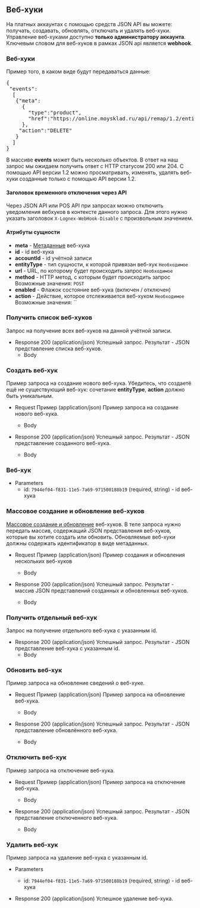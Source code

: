 ## Веб-хуки
На платных аккаунтах с помощью средств JSON API вы можете: получать, создавать, обновлять, отключать и удалять веб-хуки. Управление веб-хуками доступно **только администратору аккаунта**.
Ключевым словом для веб-хуков в рамках JSON api является **webhook**.
### Веб-хуки 
Пример того, в каком виде будут передаваться данные:
<pre>
{
 "events":
  [
   {"meta":
     {
       "type":"product",
       "href":"https://online.moysklad.ru/api/remap/1.2/entity/product/c1557cfb-c2cc-11e6-7a31-d0fd000f0b00"
     },
    "action":"DELETE"
   }
  ]
}
</pre>
В массиве **events** может быть несколько объектов.
В ответ на наш запрос мы ожидаем получить ответ с HTTP статусом 200 или 204.
С помощью API версии 1.2 можно просматривать, изменять, удалять веб-хуки созданные только с помощью API версии 1.2.

#### Заголовок временного отключения через API
Через JSON API или POS API при запросах можно отключить уведомления вебхуков в контексте данного запроса. Для этого нужно указать заголовок `X-Lognex-WebHook-Disable` с произвольным значением.

#### Атрибуты сущности
+ **meta** - [Метаданные](/api/remap/1.2/doc/index.html#header-метаданные) веб-хука
+ **id** - id веб-хука
+ **accountId** - id учётной записи
+ **entityType** - тип сущности, к которой привязан веб-хук `Необходимое`
+ **url** - URL, по которому будет происходить запрос `Необходимое`
+ **method** - HTTP метод, с которым будет происходить запрос <br>
Возможные значения: `POST`
+ **enabled** - Флажок состояние веб-хука (включен / отключен) <br>
+ **action** - Действие, которое отслеживается веб-хуком `Необходимое` <br>
Возможные значения:  ``


### Получить список веб-хуков 
Запрос на получение всех веб-хуков на данной учётной записи.

+ Response 200 (application/json)
Успешный запрос. Результат - JSON представление списка веб-хуков.
  + Body
        <!-- include(body/webhook/get_list.json) -->

### Создать веб-хук 
Пример запроса на создание нового веб-хука. Убедитесь, что создаетё ещё не существующий веб-хук:
сочетание **entityType**, **action** должно быть уникальным.

+ Request Пример (application/json)
Пример запроса на создание нового веб-хука.
  + Body
        <!-- include(body/webhook/post_request.json) -->

+ Response 200 (application/json)
Успешный запрос. Результат - JSON представление созданного веб-хука.
  + Body
        <!-- include(body/webhook/post_response.json) -->

### Веб-хук 

+ Parameters
  + id: `7944ef04-f831-11e5-7a69-971500188b19` (required, string) - id веб-хука

### Массовое создание и обновление веб-хуков 
[Массовое создание и обновление](/api/remap/1.2/doc/index.html#header-создание-и-обновление-нескольких-объектов) веб-хуков.
В теле запроса нужно передать массив, содержащий JSON представления веб-хуков, которые вы хотите создать или обновить.
Обновляемые веб-хуки должны содержать идентификатор в виде метаданных.

+ Request Пример (application/json)
Пример создания и обновления нескольких веб-хуков
  + Body
        <!-- include(body/webhook/post_massive_request.json) -->

+ Response 200 (application/json)
Успешный запрос. Результат - массив JSON представлений созданных и обновленных веб-хуков.
  + Body
        <!-- include(body/webhook/post_massive_response.json) -->

### Получить отдельный веб-хук 
Запрос на получение отдельного веб-хука с указанным id.
+ Response 200 (application/json)
Успешный запрос. Результат - JSON представление веб-хука с указанным id.
  + Body
        <!-- include(body/webhook/get_by_id.json) -->
### Обновить веб-хук 
Пример запроса на обновление сведений о веб-хуке.

+ Request Пример (application/json)
Пример запроса на обновление веб-хука.
  + Body
        <!-- include(body/webhook/put_request.json) -->

+ Response 200 (application/json)
Успешный запрос. Результат - JSON представление обновлённого веб-хука.
  + Body
        <!-- include(body/webhook/put_response.json) -->

### Отключить веб-хук 
Пример запроса на отключение веб-хука.

+ Request Пример (application/json)
Пример запроса на отключение веб-хука.
  + Body
        <!-- include(body/webhook/disable_request.json) -->

+ Response 200 (application/json)
Успешный запрос. Результат - JSON представление отключенного веб-хука.
  + Body
        <!-- include(body/webhook/disable_response.json) -->

### Удалить веб-хук 
Пример запроса на удаление веб-хука с указанным id.

+ Parameters
  + id: `7944ef04-f831-11e5-7a69-971500188b19` (required, string) - id веб-хука

+ Response 200 (application/json)
Успешное удаление веб-хука.
